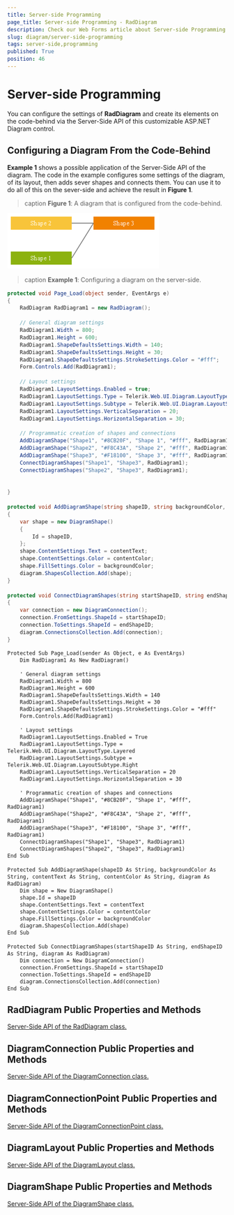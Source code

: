 ```yaml
---
title: Server-side Programming
page_title: Server-side Programming - RadDiagram
description: Check our Web Forms article about Server-side Programming.
slug: diagram/server-side-programming
tags: server-side,programming
published: True
position: 46
---
```


# Server-side Programming

You can configure the settings of **RadDiagram** and create its elements on the code-behind via the Server-Side API of this customizable ASP.NET Diagram control.

## Configuring a Diagram From the Code-Behind

**Example 1** shows a possible application of the Server-Side API of the diagram. The code in the example configures some settings of the diagram, of its layout, then adds sever shapes and connects them. You can use it to do all of this on the sever-side and achieve the result in **Figure 1**.

>caption **Figure 1**: A diagram that is configured from the code-behind.

![diagram-programmatic-creation](images/diagram-programmatic-creation.png)

>caption **Example 1**: Configuring a diagram on the server-side.

````C#
protected void Page_Load(object sender, EventArgs e)
{
	RadDiagram RadDiagram1 = new RadDiagram();

	// General diagram settings
	RadDiagram1.Width = 800;
	RadDiagram1.Height = 600;
	RadDiagram1.ShapeDefaultsSettings.Width = 140;
	RadDiagram1.ShapeDefaultsSettings.Height = 30;
	RadDiagram1.ShapeDefaultsSettings.StrokeSettings.Color = "#fff";
	Form.Controls.Add(RadDiagram1);

	// Layout settings
	RadDiagram1.LayoutSettings.Enabled = true;
	RadDiagram1.LayoutSettings.Type = Telerik.Web.UI.Diagram.LayoutType.Layered;
	RadDiagram1.LayoutSettings.Subtype = Telerik.Web.UI.Diagram.LayoutSubtype.Right;
	RadDiagram1.LayoutSettings.VerticalSeparation = 20;
	RadDiagram1.LayoutSettings.HorizontalSeparation = 30;

	// Programmatic creation of shapes and connections
	AddDiagramShape("Shape1", "#8CB20F", "Shape 1", "#fff", RadDiagram1);
	AddDiagramShape("Shape2", "#F8C43A", "Shape 2", "#fff", RadDiagram1);
	AddDiagramShape("Shape3", "#F18100", "Shape 3", "#fff", RadDiagram1);
	ConnectDiagramShapes("Shape1", "Shape3", RadDiagram1);
	ConnectDiagramShapes("Shape2", "Shape3", RadDiagram1);


}

protected void AddDiagramShape(string shapeID, string backgroundColor, string contentText, string contentColor, RadDiagram diagram)
{
	var shape = new DiagramShape()
	{
		Id = shapeID,
	};
	shape.ContentSettings.Text = contentText;
	shape.ContentSettings.Color = contentColor;
	shape.FillSettings.Color = backgroundColor;
	diagram.ShapesCollection.Add(shape);
}

protected void ConnectDiagramShapes(string startShapeID, string endShapeID, RadDiagram diagram)
{
	var connection = new DiagramConnection();
	connection.FromSettings.ShapeId = startShapeID;
	connection.ToSettings.ShapeId = endShapeID;
	diagram.ConnectionsCollection.Add(connection);
}
````
````VB
Protected Sub Page_Load(sender As Object, e As EventArgs)
	Dim RadDiagram1 As New RadDiagram()

	' General diagram settings
	RadDiagram1.Width = 800
	RadDiagram1.Height = 600
	RadDiagram1.ShapeDefaultsSettings.Width = 140
	RadDiagram1.ShapeDefaultsSettings.Height = 30
	RadDiagram1.ShapeDefaultsSettings.StrokeSettings.Color = "#fff"
	Form.Controls.Add(RadDiagram1)

	' Layout settings
	RadDiagram1.LayoutSettings.Enabled = True
	RadDiagram1.LayoutSettings.Type = Telerik.Web.UI.Diagram.LayoutType.Layered
	RadDiagram1.LayoutSettings.Subtype = Telerik.Web.UI.Diagram.LayoutSubtype.Right
	RadDiagram1.LayoutSettings.VerticalSeparation = 20
	RadDiagram1.LayoutSettings.HorizontalSeparation = 30

	' Programmatic creation of shapes and connections
	AddDiagramShape("Shape1", "#8CB20F", "Shape 1", "#fff", RadDiagram1)
	AddDiagramShape("Shape2", "#F8C43A", "Shape 2", "#fff", RadDiagram1)
	AddDiagramShape("Shape3", "#F18100", "Shape 3", "#fff", RadDiagram1)
	ConnectDiagramShapes("Shape1", "Shape3", RadDiagram1)
	ConnectDiagramShapes("Shape2", "Shape3", RadDiagram1)
End Sub

Protected Sub AddDiagramShape(shapeID As String, backgroundColor As String, contentText As String, contentColor As String, diagram As RadDiagram)
	Dim shape = New DiagramShape()
	shape.Id = shapeID
	shape.ContentSettings.Text = contentText
	shape.ContentSettings.Color = contentColor
	shape.FillSettings.Color = backgroundColor
	diagram.ShapesCollection.Add(shape)
End Sub

Protected Sub ConnectDiagramShapes(startShapeID As String, endShapeID As String, diagram As RadDiagram)
	Dim connection = New DiagramConnection()
	connection.FromSettings.ShapeId = startShapeID
	connection.ToSettings.ShapeId = endShapeID
	diagram.ConnectionsCollection.Add(connection)
End Sub
````

## RadDiagram Public Properties and Methods

[Server-Side API of the RadDiagram class.](https://docs.telerik.com/devtools/aspnet-ajax/api/server/Telerik.Web.UI/RadDiagram)

## DiagramConnection Public Properties and Methods

[Server-Side API of the DiagramConnection class.](https://docs.telerik.com/devtools/aspnet-ajax/api/server/Telerik.Web.UI/DiagramConnection)

## DiagramConnectionPoint Public Properties and Methods

[Server-Side API of the DiagramConnectionPoint class.](https://docs.telerik.com/devtools/aspnet-ajax/api/server/Telerik.Web.UI/DiagramConnectionPoint)

## DiagramLayout Public Properties and Methods

[Server-Side API of the DiagramLayout class.](https://docs.telerik.com/devtools/aspnet-ajax/api/server/Telerik.Web.UI/DiagramLayout)

## DiagramShape Public Properties and Methods

[Server-Side API of the DiagramShape class.](https://docs.telerik.com/devtools/aspnet-ajax/api/server/Telerik.Web.UI/DiagramShape)
